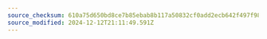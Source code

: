```yaml
---
source_checksum: 610a75d650bd8ce7b85ebab8b117a50832cf0add2ecb642f497f98e628a122f8
source_modified: 2024-12-12T21:11:49.591Z
---
```


